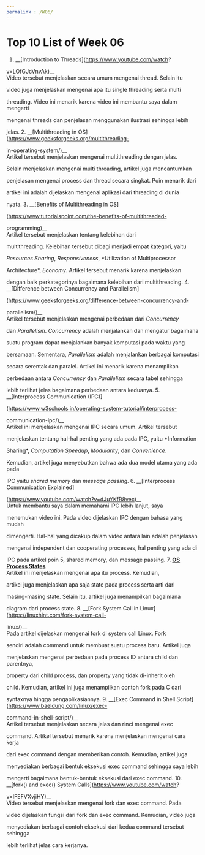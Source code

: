 ```yaml
---
permalink : /W06/
---
```

Top 10 List of Week 06
==============================
1. __[Introduction to Threads](https://www.youtube.com/watch?

v=LOfGJcVnvAk)__<br>
	Video tersebut menjelaskan secara umum mengenai thread. Selain itu 

video juga menjelaskan mengenai apa itu single threading serta multi 

threading. Video ini menarik karena video ini membantu saya dalam mengerti 

mengenai threads dan penjelasan menggunakan ilustrasi sehingga lebih 

jelas.
2. __[Multithreading in OS](https://www.geeksforgeeks.org/multithreading-

in-operating-system/)__<br>
	Artikel tersebut menjelaskan mengenai multithreading dengan jelas. 

Selain menjelaskan mengenai multi threading, artikel juga mencantumkan 

penjelasan mengenai process dan thread secara singkat. Poin menarik dari 

artikel ini adalah dijelaskan mengenai aplikasi dari threading di dunia 

nyata.
3. __[Benefits of Multithreading in OS]

(https://www.tutorialspoint.com/the-benefits-of-multithreaded-

programming)__<br>
	Artikel tersebut menjelaskan tentang kelebihan dari 

multithreading. Kelebihan tersebut dibagi menjadi empat kategori, yaitu 

*Resources Sharing*, *Responsiveness*, *Utilization of Multiprocessor 

Architecture*, *Economy*. Artikel tersebut menarik karena menjelaskan 

dengan baik perkategorinya bagaimana kelebihan dari multithreading.
4. __[Difference between Concurrency and Parallelism]

(https://www.geeksforgeeks.org/difference-between-concurrency-and-

parallelism/)__<br>
	Artikel tersebut menjelaskan mengenai perbedaan dari *Concurrency* 

dan *Parallelism*. *Concurrency* adalah menjalankan dan mengatur bagaimana 

suatu program dapat menjalankan banyak komputasi pada waktu yang 

bersamaan. Sementara, *Parallelism* adalah menjalankan berbagai komputasi 

secara serentak dan paralel. Artikel ini menarik karena menampilkan 

perbedaan antara *Concurrency* dan *Parallelism* secara tabel sehingga 

lebih terlihat jelas bagaimana perbedaan antara keduanya. 
5. __[Interprocess Communication (IPC)]

(https://www.w3schools.in/operating-system-tutorial/interprocess-

communication-ipc/)__<br>
	Artikel ini menjelaskan mengenai IPC secara umum. Artikel tersebut 

menjelaskan tentang hal-hal penting yang ada pada IPC, yaitu *Information 

Sharing*, *Computation Speedup*, *Modularity*, dan *Convenience*. 

Kemudian, artikel juga menyebutkan bahwa ada dua model utama yang ada pada 

IPC yaitu *shared memory* dan *message passing*.
6. __[Interprocess Communication Explained]

(https://www.youtube.com/watch?v=dJuYKfR8vec)__<br>
	Untuk membantu saya dalam memahami IPC lebih lanjut, saya 

menemukan video ini. Pada video dijelaskan IPC dengan bahasa yang mudah 

dimengerti. Hal-hal yang dicakup dalam video antara lain adalah penjelasan 

mengenai independent dan cooperating processes, hal penting yang ada di 

IPC pada artikel poin 5, shared memory, dan message passing.
7. __[OS Process States](https://notesformsc.org/os-process-states/)__<br>
	Artikel ini menjelaskan mengenai apa itu process. Kemudian, 

artikel juga menjelaskan apa saja state pada process serta arti dari 

masing-masing state. Selain itu, artikel juga menampilkan bagaimana 

diagram dari process state.
8. __[Fork System Call in Linux](https://linuxhint.com/fork-system-call-

linux/)__<br>
	Pada artikel dijelaskan mengenai fork di system call Linux. Fork 

sendiri adalah command untuk membuat suatu process baru. Artikel juga 

menjelaskan mengenai perbedaan pada process ID antara child dan parentnya, 

property dari child process, dan property yang tidak di-inherit oleh 

child. Kemudian, artikel ini juga menampilkan contoh fork pada C dari 

syntaxnya hingga pengaplikasiannya.
9. __[Exec Command in Shell Script](https://www.baeldung.com/linux/exec-

command-in-shell-script/)__<br>
	Artikel tersebut menjelaskan secara jelas dan rinci mengenai exec 

command. Artikel tersebut menarik karena menjelaskan mengenai cara kerja 

dari exec command dengan memberikan contoh. Kemudian, artikel juga 

menyediakan berbagai bentuk eksekusi exec command sehingga saya lebih 

mengerti bagaimana bentuk-bentuk eksekusi dari exec command.
10. __[fork() and exec() System Calls](https://www.youtube.com/watch?

v=IFEFVXvjiHY)__<br>
	Video tersebut menjelaskan mengenai fork dan exec command. Pada 

video dijelaskan fungsi dari fork dan exec command. Kemudian, video juga 

menyediakan berbagai contoh eksekusi dari kedua command tersebut sehingga 

lebih terlihat jelas cara kerjanya.

